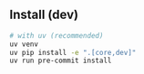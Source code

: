 ## Install (dev)
```bash
# with uv (recommended)
uv venv
uv pip install -e ".[core,dev]"
uv run pre-commit install
```
